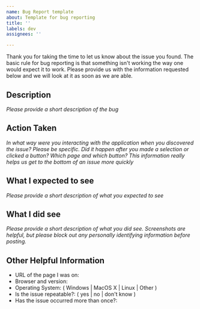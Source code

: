 ```yaml
---
name: Bug Report template
about: Template for bug reporting
title: ''
labels: dev
assignees: ''

---
```


Thank you for taking the time to let us know about the issue you found. The basic rule for bug reporting is that
something isn't working the way one would expect it to work. Please provide us with the information requested
below and we will look at it as soon as we are able.

## Description

*Please provide a short description of the bug*

## Action Taken

*In what way were you interacting with the application when you discovered the issue? Please be specific. Did it happen after you made a selection or clicked a button? Which page and which button? This information really helps us get to the bottom of an issue more quickly*

## What I expected to see

*Please provide a short description of what you expected to see*

## What I did see

*Please provide a short description of what you did see. Screenshots are helpful, but please block out any personally identifying information before posting.*

## Other Helpful Information

+ URL of the page I was on:
+ Browser and version:
+ Operating System: ( Windows | MacOS X | Linux | Other )
+ Is the issue repeatable?: ( yes | no | don't know )
+ Has the issue occurred more than once?:
